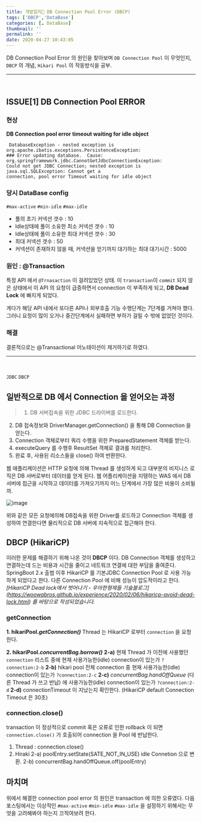```yaml
---
title: 개발일지🌟 DB Connection Pool Error (DBCP)
tags: ['DBCP','DataBase']
categories: [☁️ DataBase]
thumbnail: ''
permalink: ''
date: 2020-04-27 10:43:05
---
```


DB Connection Pool Error 의 원인을 찾아보며
`DB Connection Pool` 이 무엇인지, `DBCP` 의 개념, `Hikari Pool` 의 작동방식을 공부.
<!-- excerpt -->
<!-- toc -->

---

<br/>

## ISSUE[1] DB Connection Pool ERROR

### 현상
>
__DB Connection pool error timeout waiting for idle object__
```
 DatabaseException - nested exception is org.apache.ibatis.exceptions.PersistenceException:
### Error updating database.  Cause: org.springframework.jdbc.CannotGetJdbcConnectionException: 
Could not get JDBC Connection; nested exception is java.sql.SQLException: Cannot get a 
connection, pool error Timeout waiting for idle object
```

### 당시 DataBase config
`#max-active` `#min-idle` `#max-idle`
>
* 풀의 초기 커넥션 갯수 : 10
* Idle상태에 풀이 소유한 최소 커넥션 갯수 : 10
* Idle상태에 풀이 소유한 최대 커넥션 갯수 : 30
* 최대 커넥션 갯수 : 50
* 커넥션이 존재하지 않을 때, 커넥션을 얻기까지 대기하는 최대 대기시간 : 5000

### 원인 : @Transaction
특정 API 에서 `@Trnasaction` 이 걸려있었던 상태.
이 `transaction`이 `commit` 되지 않은 상태에서 이 API 의 요청이 급증하면서 connection 이 부족하게 되고, __DB Dead Lock__ 에 빠지게 되었다.

게다가 해당 API 내에서 또다른 API나 외부호출 기능 수행단계는 7단계를 거쳐야 했다. 그러니 요청이 많이 오거나 중간단계에서 실패하면 부하가 걸릴 수 밖에 없었던 것이다.

### 해결

결론적으로는 @Transactional 어노테이션이 제거하기로 하였다.

---
<br/>


`JDBC` `DBCP`
## 일반적으로 DB 에서 Connection 을 얻어오는 과정
>1. DB 서버접속을 위한 JDBC 드라이버를 로드한다.
2. DB 접속정보와 DriverManager.getConnection() 을 통해 DB Connection 을 얻는다.
3. Connection 객체로부터 쿼리 수행을 위한 PreparedStatement 객체를 받는다.
4. executeQuery 를 수행후 ResultSet 객체로 결과를 처리한다.
5. 완료 후, 사용된 리소스들을 close() 하여 반환한다.

웹 애플리케이션은 HTTP 요청에 의해 Thread 를 생성하게 되고 대부분의 비지니스 로직은 DB 서버로부터 데이터를 얻게 된다.
웹 어플리케이션을 지탱하는 WAS 에서 DB 서버에 접근을 시작하고 데이터를 가져오기까지 어느 단계에서 가장 많은 비용이 소비될까.

![image](https://user-images.githubusercontent.com/28856435/80331215-6764b280-8882-11ea-93f6-277ba2a0a99d.png)
     
위와 같은 모든 요청에의해 DB접속을 위한 Driver를 로드하고 Connection 객체를 생성하여 연결한다면 물리적으로 DB 서버에 지속적으로 접근해야 한다.

## DBCP (HikariCP)
>
이러한 문제를 해결하기 위해 나온 것이 **DBCP** 이다. DB Connection 객체를 생성하고 연결하는데 드는 비용과 시간을 줄이고 네트워크 연결에 대한 부담을 줄여준다.
SpringBoot 2.x 출범 이후 HikariCP 를 기본JDBC Connection Pool 로 사용 가능하게 되었다고 한다. 다른 Connection Pool 에 비해 성능이 압도적이라고 한다.
_[HikariCP Dead lock에서 벗어나기 - 우아한형제들 기술블로그] (https://woowabros.github.io/experience/2020/02/06/hikaricp-avoid-dead-lock.html) 를 바탕으로 작성되었습니다._

### getConnection
**1. hikariPool._getConnection()_**
Thread 는 HikariCP 로부터 `connection` 을 요청한다.

**2. hikariPool._concurrentBag.borrow()_**
**2-a)** 현재 Thread 가 이전에 사용했던 `connection` 리스트 중에 현재 사용가능한(idle) connection이 있는가
`?connection:2-b`
**2-b)** hikari pool 전체 connection 중 현재 사용가능한(idle) connection이 있는가
`?connection:2-c`
**2-c)** _concurrentBag.handOffQueue_ (다른 Thread 가 쓰고 반납) 에 사용가능한(idle) connection이 있는가
`?connection:2-d`
**2-d)** connectionTimeout 이 지났는지 확인한다. (HikariCP default Connection Timeout 은 30초)

### connection.close()
transaction 이 정상적으로 commit 혹은 오류로 인한 rollback 이 되면 `connection.close()` 가 호출되어 connection 을 Pool 에 반납한다.
1. Thread : connection.close() 
2. Hiraki
2-a) poolEntry.setState(SATE_NOT_IN_USE) idle Connetion 으로 변환.
2-b) concurrentBag.handOffQueue.off(poolEntry)

## 마치며
위에서 해결한 connection pool error 의 원인은 transaction 에 의한 오류였다. 다음 포스팅에서는 이상적인 `#max-active` `#min-idle` `#max-idle` 을 설정하기 위해서는 무엇을 고려해봐야 하는지 끄적여보려 한다.



